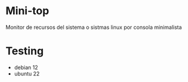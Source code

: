 # Mini-top
Monitor de recursos del sistema o sistmas linux por consola minimalista

# Testing
- debian 12
- ubuntu 22